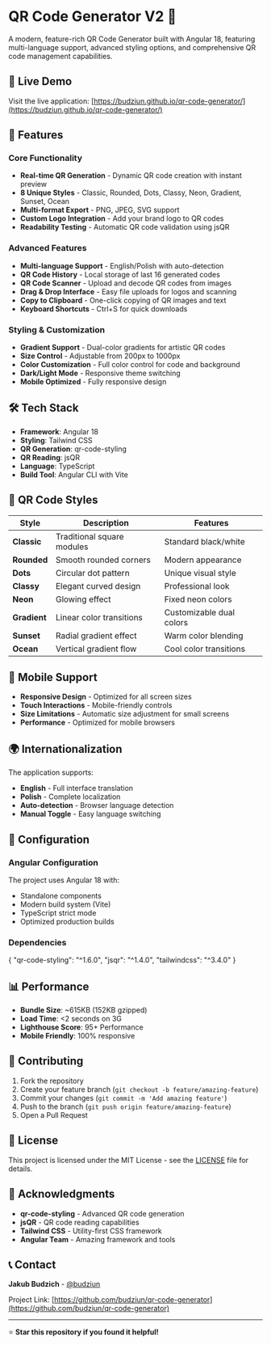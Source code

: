 # QR Code Generator V2 🚀

A modern, feature-rich QR Code Generator built with Angular 18, featuring multi-language support, advanced styling options, and comprehensive QR code management capabilities.

## 🚀 Live Demo

Visit the live application: [https://budziun.github.io/qr-code-generator/](https://budziun.github.io/qr-code-generator/)

## 🌟 Features

### Core Functionality
- **Real-time QR Generation** - Dynamic QR code creation with instant preview
- **8 Unique Styles** - Classic, Rounded, Dots, Classy, Neon, Gradient, Sunset, Ocean
- **Multi-format Export** - PNG, JPEG, SVG support
- **Custom Logo Integration** - Add your brand logo to QR codes
- **Readability Testing** - Automatic QR code validation using jsQR

### Advanced Features
- **Multi-language Support** - English/Polish with auto-detection
- **QR Code History** - Local storage of last 16 generated codes
- **QR Code Scanner** - Upload and decode QR codes from images
- **Drag & Drop Interface** - Easy file uploads for logos and scanning
- **Copy to Clipboard** - One-click copying of QR images and text
- **Keyboard Shortcuts** - Ctrl+S for quick downloads

### Styling & Customization
- **Gradient Support** - Dual-color gradients for artistic QR codes
- **Size Control** - Adjustable from 200px to 1000px
- **Color Customization** - Full color control for code and background
- **Dark/Light Mode** - Responsive theme switching
- **Mobile Optimized** - Fully responsive design

## 🛠️ Tech Stack

- **Framework**: Angular 18
- **Styling**: Tailwind CSS
- **QR Generation**: qr-code-styling
- **QR Reading**: jsQR
- **Language**: TypeScript
- **Build Tool**: Angular CLI with Vite

## 🎨 QR Code Styles

| Style | Description | Features |
|-------|-------------|----------|
| **Classic** | Traditional square modules | Standard black/white |
| **Rounded** | Smooth rounded corners | Modern appearance |
| **Dots** | Circular dot pattern | Unique visual style |
| **Classy** | Elegant curved design | Professional look |
| **Neon** | Glowing effect | Fixed neon colors |
| **Gradient** | Linear color transitions | Customizable dual colors |
| **Sunset** | Radial gradient effect | Warm color blending |
| **Ocean** | Vertical gradient flow | Cool color transitions |

## 📱 Mobile Support

- **Responsive Design** - Optimized for all screen sizes
- **Touch Interactions** - Mobile-friendly controls
- **Size Limitations** - Automatic size adjustment for small screens
- **Performance** - Optimized for mobile browsers

## 🌍 Internationalization

The application supports:
- **English** - Full interface translation
- **Polish** - Complete localization
- **Auto-detection** - Browser language detection
- **Manual Toggle** - Easy language switching

## 🔧 Configuration

### Angular Configuration
The project uses Angular 18 with:
- Standalone components
- Modern build system (Vite)
- TypeScript strict mode
- Optimized production builds

### Dependencies
{
"qr-code-styling": "^1.6.0",
"jsqr": "^1.4.0",
"tailwindcss": "^3.4.0"
}


## 📊 Performance

- **Bundle Size**: ~615KB (152KB gzipped)
- **Load Time**: <2 seconds on 3G
- **Lighthouse Score**: 95+ Performance
- **Mobile Friendly**: 100% responsive

## 🤝 Contributing

1. Fork the repository
2. Create your feature branch (`git checkout -b feature/amazing-feature`)
3. Commit your changes (`git commit -m 'Add amazing feature'`)
4. Push to the branch (`git push origin feature/amazing-feature`)
5. Open a Pull Request

## 📄 License

This project is licensed under the MIT License - see the [LICENSE](LICENSE) file for details.

## 🙏 Acknowledgments

- **qr-code-styling** - Advanced QR code generation
- **jsQR** - QR code reading capabilities
- **Tailwind CSS** - Utility-first CSS framework
- **Angular Team** - Amazing framework and tools

## 📞 Contact

**Jakub Budzich** - [@budziun](https://github.com/budziun)

Project Link: [https://github.com/budziun/qr-code-generator](https://github.com/budziun/qr-code-generator)

---

⭐ **Star this repository if you found it helpful!**
